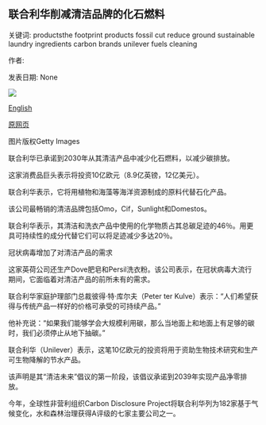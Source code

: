 ## 联合利华削减清洁品牌的化石燃料

关键词: productsthe footprint products fossil cut reduce ground sustainable laundry ingredients carbon brands unilever fuels cleaning

作者: 

发表日期: None

![](https://ichef.bbci.co.uk/news/1024/branded_news/B0B7/production/_114193254_gettyimages-498870175.jpg)

[English](Unilever%20to%20cut%20fossil%20fuels%20from%20cleaning%20brands.md)

[原网页](https://www.bbc.com/news/business-53994319)

图片版权Getty Images

联合利华已承诺到2030年从其清洁产品中减少化石燃料，以减少碳排放。

这家消费品巨头表示将投资10亿欧元（8.9亿英镑，12亿美元）。

联合利华表示，它将用植物和海藻等海洋资源制成的原料代替石化产品。

该公司最畅销的清洁品牌包括Omo，Cif，Sunlight和Domestos。

联合利华表示，其清洁和洗衣产品中使用的化学物质占其总碳足迹的46％。用更具可持续性的成分代替它们可以将足迹减少多达20％。

冠状病毒增加了对清洁产品的需求

这家英荷公司还生产Dove肥皂和Persil洗衣粉。该公司表示，在冠状病毒大流行期间，它面临着对清洁产品的前所未有的需求。

联合利华家庭护理部门总裁彼得·特·库尔夫（Peter ter Kulve）表示：“人们希望获得与传统产品一样好的价格可承受的可持续产品。”

他补充说：“如果我们能够学会大规模利用碳，那么当地面上和地面上有足够的碳时，我们必须停止从地下抽碳。”

联合利华（Unilever）表示，这笔10亿欧元的投资将用于资助生物技术研究和生产可生物降解的节水产品。

该声明是其“清洁未来”倡议的第一阶段，该倡议承诺到2039年实现产品净零排放。

今年，全球性非营利组织Carbon Disclosure Project将联合利华列为182家基于气候变化，水和森林治理获得A评级的七家主要公司之一。